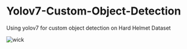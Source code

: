 # Yolov7-Custom-Object-Detection
Using yolov7 for custom object detection on Hard Helmet Dataset


![wick](https://github.com/ammarak/Yolov7-Custom-Object-Detection/assets/53859857/be70be43-50f3-4656-88af-823f0241b24c)


